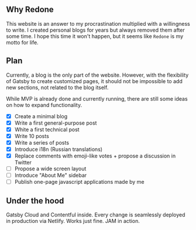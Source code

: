 ## Why Redone

This website is an answer to my procrastination multiplied with a willingness to write. I created personal blogs for years but always removed them after some time. I hope this time it won't happen, but it seems like `Redone` is my motto for life.

## Plan

Currently, a blog is the only part of the website. However, with the flexibility of Gatsby to create customized pages, it should not be impossible to add new sections, not related to the blog itself.

While MVP is already done and currently running, there are still some ideas on how to expand functionality.

- [x] Create a minimal blog
- [x] Write a first general-purpose post
- [x] White a first technical post
- [x] Write 10 posts
- [x] Write a series of posts
- [x] Introduce i18n (Russian translations)
- [x] Replace comments with emoji-like votes + propose a discussion in Twitter
- [ ] Propose a wide screen layout
- [ ] Introduce "About Me" sidebar
- [ ] Publish one-page javascript applications made by me

## Under the hood

Gatsby Cloud and Contentful inside. Every change is seamlessly deployed in production via Netlify. Works just fine. JAM in action.